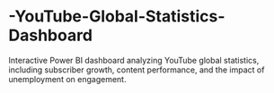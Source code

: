 # -YouTube-Global-Statistics-Dashboard
Interactive Power BI dashboard analyzing YouTube global statistics, including subscriber growth, content performance, and the impact of unemployment on engagement.
